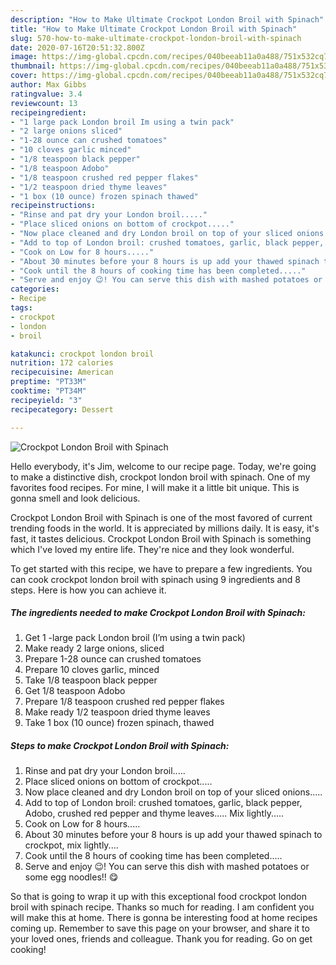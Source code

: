 ```yaml
---
description: "How to Make Ultimate Crockpot London Broil with Spinach"
title: "How to Make Ultimate Crockpot London Broil with Spinach"
slug: 570-how-to-make-ultimate-crockpot-london-broil-with-spinach
date: 2020-07-16T20:51:32.800Z
image: https://img-global.cpcdn.com/recipes/040beeab11a0a488/751x532cq70/crockpot-london-broil-with-spinach-recipe-main-photo.jpg
thumbnail: https://img-global.cpcdn.com/recipes/040beeab11a0a488/751x532cq70/crockpot-london-broil-with-spinach-recipe-main-photo.jpg
cover: https://img-global.cpcdn.com/recipes/040beeab11a0a488/751x532cq70/crockpot-london-broil-with-spinach-recipe-main-photo.jpg
author: Max Gibbs
ratingvalue: 3.4
reviewcount: 13
recipeingredient:
- "1 large pack London broil Im using a twin pack"
- "2 large onions sliced"
- "1-28 ounce can crushed tomatoes"
- "10 cloves garlic minced"
- "1/8 teaspoon black pepper"
- "1/8 teaspoon Adobo"
- "1/8 teaspoon crushed red pepper flakes"
- "1/2 teaspoon dried thyme leaves"
- "1 box (10 ounce) frozen spinach thawed"
recipeinstructions:
- "Rinse and pat dry your London broil....."
- "Place sliced onions on bottom of crockpot....."
- "Now place cleaned and dry London broil on top of your sliced onions....."
- "Add to top of London broil: crushed tomatoes, garlic, black pepper, Adobo, crushed red pepper and thyme leaves..... Mix lightly....."
- "Cook on Low for 8 hours....."
- "About 30 minutes before your 8 hours is up add your thawed spinach to crockpot, mix lightly...."
- "Cook until the 8 hours of cooking time has been completed....."
- "Serve and enjoy 😉! You can serve this dish with mashed potatoes or some egg noodles!! 😋"
categories:
- Recipe
tags:
- crockpot
- london
- broil

katakunci: crockpot london broil 
nutrition: 172 calories
recipecuisine: American
preptime: "PT33M"
cooktime: "PT34M"
recipeyield: "3"
recipecategory: Dessert

---
```



![Crockpot London Broil with Spinach](https://img-global.cpcdn.com/recipes/040beeab11a0a488/751x532cq70/crockpot-london-broil-with-spinach-recipe-main-photo.jpg)

Hello everybody, it's Jim, welcome to our recipe page. Today, we're going to make a distinctive dish, crockpot london broil with spinach. One of my favorites food recipes. For mine, I will make it a little bit unique. This is gonna smell and look delicious.

Crockpot London Broil with Spinach is one of the most favored of current trending foods in the world. It is appreciated by millions daily. It is easy, it's fast, it tastes delicious. Crockpot London Broil with Spinach is something which I've loved my entire life. They're nice and they look wonderful.




To get started with this recipe, we have to prepare a few ingredients. You can cook crockpot london broil with spinach using 9 ingredients and 8 steps. Here is how you can achieve it.

<!--inarticleads1-->

##### The ingredients needed to make Crockpot London Broil with Spinach:

1. Get 1 -large pack London broil (I’m using a twin pack)
1. Make ready 2 large onions, sliced
1. Prepare 1-28 ounce can crushed tomatoes
1. Prepare 10 cloves garlic, minced
1. Take 1/8 teaspoon black pepper
1. Get 1/8 teaspoon Adobo
1. Prepare 1/8 teaspoon crushed red pepper flakes
1. Make ready 1/2 teaspoon dried thyme leaves
1. Take 1 box (10 ounce) frozen spinach, thawed




<!--inarticleads2-->

##### Steps to make Crockpot London Broil with Spinach:

1. Rinse and pat dry your London broil.....
1. Place sliced onions on bottom of crockpot.....
1. Now place cleaned and dry London broil on top of your sliced onions.....
1. Add to top of London broil: crushed tomatoes, garlic, black pepper, Adobo, crushed red pepper and thyme leaves..... Mix lightly.....
1. Cook on Low for 8 hours.....
1. About 30 minutes before your 8 hours is up add your thawed spinach to crockpot, mix lightly....
1. Cook until the 8 hours of cooking time has been completed.....
1. Serve and enjoy 😉! You can serve this dish with mashed potatoes or some egg noodles!! 😋




So that is going to wrap it up with this exceptional food crockpot london broil with spinach recipe. Thanks so much for reading. I am confident you will make this at home. There is gonna be interesting food at home recipes coming up. Remember to save this page on your browser, and share it to your loved ones, friends and colleague. Thank you for reading. Go on get cooking!
